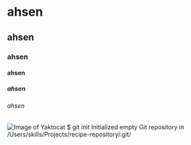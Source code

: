 # ahsen
## ahsen
### ahsen
#### ahsen
##### ahsen
###### ahsen
![Image of Yaktocat](https://octodex.github.com/images/yaktocat.png)
$ git init
Initialized empty Git repository in /Users/skills/Projects/recipe-repository/.git/

